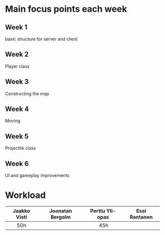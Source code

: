
# Main focus points each week
## Week 1
basic structure for server and client

## Week 2
Player class

## Week 3
Constructing the map
	
## Week 4
Moving

## Week 5
Projectile class

## Week 6
UI and gameplay improvements

# Workload
| Jaakko Visti   | Joonatan Bergolm   | Perttu Yli-opas   | Essi Rantanen   |
|:--------------:|:------------------:|:-----------------:|:---------------:|
| 50h            |                    | 45h               |                 |
